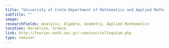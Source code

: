 ```yaml
---
title: "University of Crete-Department of Mathematics and Applied Mathematics Colloquium"
subTitle: ""
image:
researchFields: Analysis, Algebra, Geometry, Applied Mathematics
location: Heraklion, Greece
link: http://fourier.math.uoc.gr/~seminar/colloquium.php
type: seminar
---
```

